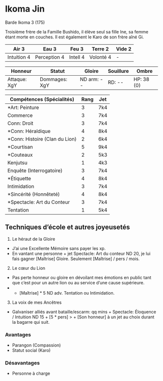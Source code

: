 # Ikoma Jin

Barde Ikoma 3 (175)

Troisième frère de la Famille Bushido, il élève seul sa fille Ine, sa femme
étant morte en couches. Il est également le Karo de son frère aîné Gi.

| **Air** 3     | **Eau** 3     | **Feu** 3     | **Terre** 2   | **Vide** 2
| ------------- | ------------- | ------------- | ------------- | -------------
| Intuition 4   | Perception 4  | Intell 4      | Volonté 4     | -

| Honneur       | Statut        | Gloire        | Souillure     | Ombre
| ------------- | ------------- | ------------- | ------------- | -------------
| Attaque: XgY  | Dommages: XgY | ND arm: --    | RD: --        | HP: 38 (0)

| Compétences (Spécialités)                     | Rang  | Jet
| --------------------------------------------- | ----- | -------
| *Art: Peinture                                | 3     | 7k4
| Commerce                                      | 3     | 7k4
| Conn: Droit                                   | 3     | 7k4
| *Conn: Héraldique                             | 4     | 8k4
| *Conn: Histoire (Clan du Lion)                | 2     | 6k4
| *Courtisan                                    | 5     | 9k4
| *Couteaux                                     | 2     | 5k3
| Kenjutsu                                      | 1     | 4k3
| Enquête (Interrogatoire)                      | 3     | 7k4
| *Étiquette                                    | 4     | 8k4
| Intimidation                                  | 3     | 7k4
| *Sincérité (Honnêteté)                        | 4     | 8k4
| *Spectacle: Art du Conteur                    | 3     | 7k4
| Tentation                                     | 1     | 5k4



## Techniques d’école et autres joyeusetés

1. Le héraut de la Gloire
  * J’ai une Excellente Mémoire sans payer les xp.
  * En vantant une personne + jet Spectacle: Art du conteur ND 20, je lui fais
    gagner [Maîtrise] Gloire. Seulement [Maîtrise] / pers / mois.
2. Le cœur du Lion
  * Pas perte honneur ou gloire en dévoilant mes émotions en public tant que c’est
    pour un autre lion ou au service d’une cause supérieure.
  * + [Maîtrise] * 5 ND adv. Tentation ou Intimidation.
3. La voix de mes Ancêtres
  * Galvaniser alliés avant bataille/escarm: qq mins + Spectacle: Éloquence /
    Intuition ND 15 + [5 * pers] > + [Son honneur] à un jet au choix durant la
    bagarre qui suit.

### Avantages

* Parangon (Compassion)
* Statut social (Karo)

### Désavantages

* Personne à charge
